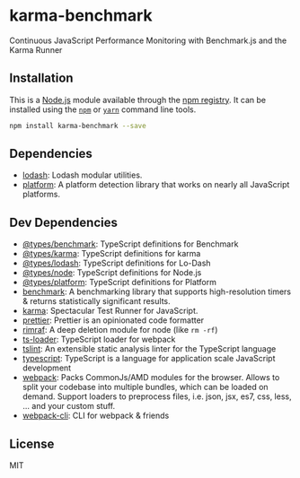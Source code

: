 # karma-benchmark

Continuous JavaScript Performance Monitoring with Benchmark.js and the Karma
Runner

## Installation

This is a [Node.js](https://nodejs.org/) module available through the
[npm registry](https://www.npmjs.com/). It can be installed using the
[`npm`](https://docs.npmjs.com/getting-started/installing-npm-packages-locally)
or [`yarn`](https://yarnpkg.com/en/) command line tools.

```sh
npm install karma-benchmark --save
```

## Dependencies

- [lodash](https://ghub.io/lodash): Lodash modular utilities.
- [platform](https://ghub.io/platform): A platform detection library that works
  on nearly all JavaScript platforms.

## Dev Dependencies

- [@types/benchmark](https://ghub.io/@types/benchmark): TypeScript definitions
  for Benchmark
- [@types/karma](https://ghub.io/@types/karma): TypeScript definitions for karma
- [@types/lodash](https://ghub.io/@types/lodash): TypeScript definitions for
  Lo-Dash
- [@types/node](https://ghub.io/@types/node): TypeScript definitions for Node.js
- [@types/platform](https://ghub.io/@types/platform): TypeScript definitions for
  Platform
- [benchmark](https://ghub.io/benchmark): A benchmarking library that supports
  high-resolution timers &amp; returns statistically significant results.
- [karma](https://ghub.io/karma): Spectacular Test Runner for JavaScript.
- [prettier](https://ghub.io/prettier): Prettier is an opinionated code
  formatter
- [rimraf](https://ghub.io/rimraf): A deep deletion module for node (like
  `rm -rf`)
- [ts-loader](https://ghub.io/ts-loader): TypeScript loader for webpack
- [tslint](https://ghub.io/tslint): An extensible static analysis linter for the
  TypeScript language
- [typescript](https://ghub.io/typescript): TypeScript is a language for
  application scale JavaScript development
- [webpack](https://ghub.io/webpack): Packs CommonJs/AMD modules for the
  browser. Allows to split your codebase into multiple bundles, which can be
  loaded on demand. Support loaders to preprocess files, i.e. json, jsx, es7,
  css, less, ... and your custom stuff.
- [webpack-cli](https://ghub.io/webpack-cli): CLI for webpack &amp; friends

## License

MIT

